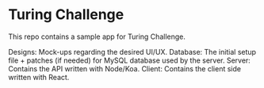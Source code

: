 # Turing Challenge

This repo contains a sample app for Turing Challenge.

Designs: Mock-ups regarding the desired UI/UX. 
Database: The initial setup file + patches (if needed) for MySQL database used by the server.
Server: Contains the API written with Node/Koa. 
Client: Contains the client side written with React. 

